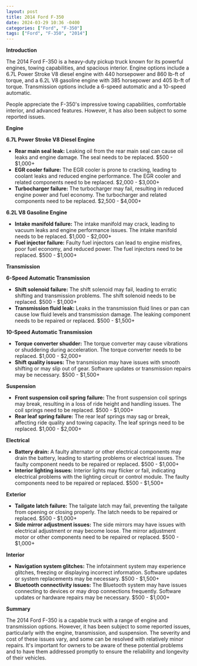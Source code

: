 ```yaml
---
layout: post
title: 2014 Ford F-350
date: 2024-03-29 10:36 -0400
categories: ["Ford", "F-350"]
tags: ["Ford", "F-350", "2014"]
---
```

**Introduction**

The 2014 Ford F-350 is a heavy-duty pickup truck known for its powerful engines, towing capabilities, and spacious interior. Engine options include a 6.7L Power Stroke V8 diesel engine with 440 horsepower and 860 lb-ft of torque, and a 6.2L V8 gasoline engine with 385 horsepower and 405 lb-ft of torque. Transmission options include a 6-speed automatic and a 10-speed automatic.

People appreciate the F-350's impressive towing capabilities, comfortable interior, and advanced features. However, it has also been subject to some reported issues.

**Engine**

**6.7L Power Stroke V8 Diesel Engine**

* **Rear main seal leak:** Leaking oil from the rear main seal can cause oil leaks and engine damage. The seal needs to be replaced. $500 - $1,000+
* **EGR cooler failure:** The EGR cooler is prone to cracking, leading to coolant leaks and reduced engine performance. The EGR cooler and related components need to be replaced. $2,000 - $3,000+
* **Turbocharger failure:** The turbocharger may fail, resulting in reduced engine power and fuel economy. The turbocharger and related components need to be replaced. $2,500 - $4,000+

**6.2L V8 Gasoline Engine**

* **Intake manifold failure:** The intake manifold may crack, leading to vacuum leaks and engine performance issues. The intake manifold needs to be replaced. $1,000 - $2,000+
* **Fuel injector failure:** Faulty fuel injectors can lead to engine misfires, poor fuel economy, and reduced power. The fuel injectors need to be replaced. $500 - $1,000+

**Transmission**

**6-Speed Automatic Transmission**

* **Shift solenoid failure:** The shift solenoid may fail, leading to erratic shifting and transmission problems. The shift solenoid needs to be replaced. $500 - $1,000+
* **Transmission fluid leak:** Leaks in the transmission fluid lines or pan can cause low fluid levels and transmission damage. The leaking component needs to be repaired or replaced. $500 - $1,500+

**10-Speed Automatic Transmission**

* **Torque converter shudder:** The torque converter may cause vibrations or shuddering during acceleration. The torque converter needs to be replaced. $1,000 - $2,000+
* **Shift quality issues:** The transmission may have issues with smooth shifting or may slip out of gear. Software updates or transmission repairs may be necessary. $500 - $1,500+

**Suspension**

* **Front suspension coil spring failure:** The front suspension coil springs may break, resulting in a loss of ride height and handling issues. The coil springs need to be replaced. $500 - $1,000+
* **Rear leaf spring failure:** The rear leaf springs may sag or break, affecting ride quality and towing capacity. The leaf springs need to be replaced. $1,000 - $2,000+

**Electrical**

* **Battery drain:** A faulty alternator or other electrical components may drain the battery, leading to starting problems or electrical issues. The faulty component needs to be repaired or replaced. $500 - $1,000+
* **Interior lighting issues:** Interior lights may flicker or fail, indicating electrical problems with the lighting circuit or control module. The faulty components need to be repaired or replaced. $500 - $1,500+

**Exterior**

* **Tailgate latch failure:** The tailgate latch may fail, preventing the tailgate from opening or closing properly. The latch needs to be repaired or replaced. $500 - $1,000+
* **Side mirror adjustment issues:** The side mirrors may have issues with electrical adjustment or may become loose. The mirror adjustment motor or other components need to be repaired or replaced. $500 - $1,000+

**Interior**

* **Navigation system glitches:** The infotainment system may experience glitches, freezing or displaying incorrect information. Software updates or system replacements may be necessary. $500 - $1,500+
* **Bluetooth connectivity issues:** The Bluetooth system may have issues connecting to devices or may drop connections frequently. Software updates or hardware repairs may be necessary. $500 - $1,000+

**Summary**

The 2014 Ford F-350 is a capable truck with a range of engine and transmission options. However, it has been subject to some reported issues, particularly with the engine, transmission, and suspension. The severity and cost of these issues vary, and some can be resolved with relatively minor repairs. It's important for owners to be aware of these potential problems and to have them addressed promptly to ensure the reliability and longevity of their vehicles.
